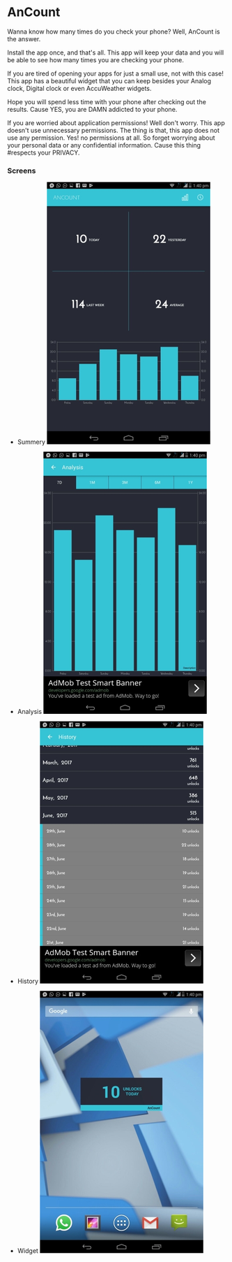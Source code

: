# AnCount
Wanna know how many times do you check your phone?
Well, AnCount is the answer. 

Install the app once, and that's all. This app will keep your data and you will be able to see how many times you are checking your phone. 

If you are tired of opening your apps for just a small use, not with this case! This app has a beautiful widget that you can keep besides your Analog clock, Digital clock or even AccuWeather widgets. 

Hope you will spend less time with your phone after checking out the results. Cause YES, you are DAMN addicted to your phone. 

If you are worried about application permissions! Well don't worry. 
This app doesn't use unnecessary permissions. The thing is that, this app does not use any permission. 
Yes! no permissions at all. So forget worrying about your personal data or any confidential information. Cause this thing #respects your PRIVACY.

### Screens
- Summery
![summery](https://github.com/activesince93/AnCount/blob/master/screens/summery.jpeg)

- Analysis
![analysis](https://github.com/activesince93/AnCount/blob/master/screens/analysis.jpeg)

- History
![history](https://github.com/activesince93/AnCount/blob/master/screens/history.jpeg)

- Widget
![widget](https://github.com/activesince93/AnCount/blob/master/screens/widget.jpeg)
